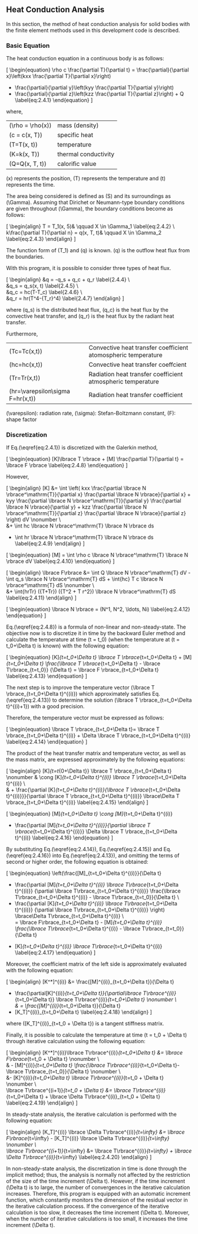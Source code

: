 
## Heat Conduction Analysis

In this section, the method of heat conduction analysis for solid bodies with the finite element methods used in this development code is described. 

### Basic Equation

The heat conduction equation in a continuous body is as follows: 

\[
\begin{equation}
  \rho c \frac{\partial T}{\partial t} =
  \frac{\partial}{\partial x}\left(kxx \frac{\partial T}{\partial x}\right)
+ \frac{\partial}{\partial y}\left(kyy \frac{\partial T}{\partial y}\right)
+ \frac{\partial}{\partial z}\left(kzz \frac{\partial T}{\partial z}\right) + Q
\label{eq:2.4.1}
\end{equation}
\]

where,

|                    |                      |
|--------------------|----------------------|
| \(\rho = \rho(x)\) | mass (density)       |
| \(c = c(x, T)\)    | specific heat        |
| \(T=T(x, t)\)      | temperature          |
| \(K=k(x, T)\)      | thermal conductivity |
| \(Q=Q(x, T, t)\)   | calorific value      |

\(x\) represents the position, \(T\) represents the temperature and \(t\) represents the time.

The area being considered is defined as \(S\) and its surroundings as \(\Gamma\). Assuming that Dirichet or Neumann-type boundary conditions are given throughout \(\Gamma\), the boundary conditions become as follows:

\[
\begin{align}
T = T_1(x, 5)& \qquad X \in \Gamma_1 \label{eq:2.4.2} \\\
k\frac{\partial T}{\partial n} = q(x, T, t)& \qquad X \in \Gamma_2 \label{eq:2.4.3}
\end{align}
\]

The function form of \(T_1\) and \(q\) is known. \(q\) is the outflow heat flux from the boundaries. 

With this program, it is possible to consider three types of heat flux.

\[
\begin{align}
&q   = -q_s + q_c + q_r \label{2.4.4} \\\
&q_s = q_s(x, t) \label{2.4.5} \\\
&q_c = hc(T-T_c) \label{2.4.6} \\\
&q_r = hr(T^4-{T_r}^4) \label{2.4.7}
\end{align}
\]

where \(q_s\) is the distributed heat flux, \(q_c\) is the heat flux by the convective heat transfer, and \(q_r\) is the heat flux by the radiant heat transfer.

Furthermore,

|                                    |                                                          |
|------------------------------------|----------------------------------------------------------|
| \(Tc=Tc(x,t)\)                     | Convective heat transfer coefficient atomospheric temperature |
| \(hc=hc(x,t)\)                     | Convective heat transfer coeffcient                           |
| \(Tr=Tr(x,t)\)                     | Radiation heat transfer coefficient atmospheric temperature    |
| \(hr=\varepsilon\sigma F=hr(x,t)\) | Radiation heat transfer coefficient

\(\varepsilon\): radiation rate, \(\sigma\): Stefan-Boltzmann constant, \(F\): shape factor

### Discretization

If Eq.\(\eqref{eq:2.4.1}\) is discretized with the Galerkin method,

\[
\begin{equation}
[K]\lbrace T \rbrace + [M] \frac{\partial T}{\partial t} = \lbrace F \rbrace
\label{eq:2.4.8}
\end{equation}
\]

However,

\[
\begin{align}
[K] &= \int
\left(
kxx \frac{\partial \lbrace N \rbrace^\mathrm{T}}{\partial x}
    \frac{\partial \lbrace N \rbrace}{\partial x}
+
kyy \frac{\partial \lbrace N \rbrace^\mathrm{T}}{\partial y}
    \frac{\partial \lbrace N \rbrace}{\partial y}
+
kzz \frac{\partial \lbrace N \rbrace^\mathrm{T}}{\partial z}
    \frac{\partial \lbrace N \rbrace}{\partial z}
\right)
dV \nonumber \\\
&+ \int hc \lbrace N \rbrace^\mathrm{T} \lbrace N \rbrace ds
 + \int hr \lbrace N \rbrace^\mathrm{T} \lbrace N \rbrace ds
\label{eq:2.4.9}
\end{align}
\]

\[
\begin{equation}
[M] = \int \rho c \lbrace N \rbrace^\mathrm{T} \lbrace N \rbrace dV
\label{eq:2.4.10}
\end{equation}
\]

\[
\begin{align}
\lbrace F\rbrace &= \int Q \lbrace N \rbrace^\mathrm{T} dV - \int q_s \lbrace N \rbrace^\mathrm{T} dS + \int{hc} T c \lbrace N \rbrace^\mathrm{T} dS \nonumber \\\
&+ \int{hrTr} ({T+Tr}) ({T^2 + T r^2}) \lbrace N \rbrace^\mathrm{T} dS
\label{eq:2.4.11}
\end{align}
\]

\[
\begin{equation}
\lbrace N \rbrace = (N^1, N^2, \ldots, Ni)
\label{eq:2.4.12}
\end{equation}
\]

Eq.\(\eqref{eq:2.4.8}\) is a formula of non-linear and non-steady-state. The objective now is to discretize it in time by the backward Euler method and calculate the temperature at time \(t = t_0\) (when the temperature at \(t = t_0+\Delta t\) is known) with the following equation:

\[
\begin{equation}
[K]_{t=t_0+\Delta t} \lbrace T \rbrace_{t=t_0+\Delta t} + [M]_{t=t_0+\Delta t}
\frac{\lbrace T \rbrace_{t=t_0+\Delta t} - \lbrace T\rbrace_{t=t_0}} {\Delta t}
= \lbrace F \rbrace_{t=t_0+\Delta t}
\label{eq:2.4.13}
\end{equation}
\]

The next step is to improve the temperature vector \(\lbrace T \rbrace_{t=t_0+\Delta t}^{(i)}\) which approximately satisfies Eq.\(\eqref{eq:2.4.13}\) to determine the solution \(\lbrace T \rbrace_{t=t_0+\Delta t}^{(i)+1}\) with a good precision.

Therefore, the temperature vector must be expressed as follows: 

\[
\begin{equation}
\lbrace T \rbrace_{t=t_0+\Delta t}=
\lbrace T \rbrace_{t=t_0+\Delta t}^{(i)} + \Delta \lbrace T \rbrace_{t=t_0+\Delta t}^{(i)}
\label{eq:2.4.14}
\end{equation}
\]

The product of the heat transfer matrix and temperature vector, as well as the mass matrix, are expressed approximately by the following equations:

\[
\begin{align}
[K]_{t=t_{0+\Delta t}} \lbrace T \rbrace_{t=t_0+\Delta t} \nonumber
& \cong [K]_{t=t_0+\Delta t}^{(i)} \lbrace T \rbrace_{t=t_0+\Delta t}^{(i)} \\\
& + \frac{\partial [K]_{t=t_0+\Delta t}^{(i)}{\lbrace T \rbrace_{t=t_0+\Delta t}^{(i)}}}{\partial \lbrace T \rbrace_{t=t_0+\Delta t}^{(i)}}
\lbrace\Delta T \rbrace_{t=t_0+\Delta t}^{(i)}
\label{eq:2.4.15}
\end{align}
\]

\[
\begin{equation}
[M]_{t=t_0+\Delta t}
\cong [M]_{t=t_0+\Delta t}^{(i)}
+ \frac{\partial [M]_{t=t_0+\Delta t}^{(i)}}{\partial \lbrace T \rbrace_{t=t_0+\Delta t}^{(i)}}
\Delta \lbrace T \rbrace_{t=t_0+\Delta t}^{(i)}
\label{eq:2.4.16}
\end{equation}
\]

By substituting Eq.\(\eqref{eq:2.4.14}\),  Eq.\(\eqref{eq:2.4.15}\) and Eq.\(\eqref{eq:2.4.16}\) into Eq.\(\eqref{eq:2.4.13}\), and omitting the terms of second or higher order, the following equation is obtained:

\[
\begin{equation}
\left(\frac{[M]_{t=t_0+\Delta t}^{(i)}}{\Delta t}
+ \frac{\partial [M]_{t=t_0+\Delta t}^{(i)} \lbrace T\rbrace_{t=t_0+\Delta t}^{(i)}}
{\partial \lbrace T\rbrace_{t=t_0+\Delta t}^{(i)}}
\frac{\lbrace T\rbrace_{t=t_0+\Delta t}^{(i)} - \lbrace T\rbrace_{t=t_0}}{\Delta t} \\
+ \frac{\partial [K]_{t=t_0+\Delta t}^{(i)} \lbrace T\rbrace_{t=t_0+\Delta t}^{(i)}}
{\partial \lbrace T\rbrace_{t=t_0+\Delta t}^{(i)}} \right)
\lbrace\Delta T\rbrace_{t=t_0+\Delta t}^{(i)} \\\
= \lbrace F\rbrace_{t=t_0+\Delta t} - [M]_{t=t_0+\Delta t}^{(i)}
\frac{\lbrace T\rbrace_{t=t_0+\Delta t}^{(i)} - \lbrace T\rbrace_{t=t_0}}{\Delta t}
- [K]_{t=t_0+\Delta t}^{(i)} \lbrace T\rbrace_{t=t_0+\Delta t}^{(i)}
\label{eq:2.4.17}
\end{equation}
\]

Moreover, the coefficient matrix of the left side is approximately evaluated with the following equation: 

\[
\begin{align}
[K^*]^{(i)}
&= \frac{[M]^{(i)}_{t=t_0+\Delta t}}{\Delta t}
+ \frac{\partial[K]^{(i)}_{t=t_0+\Delta t}}{\partial\lbrace T\rbrace^{(i)}_{t=t_0+\Delta t}}
\lbrace T\rbrace^{(i)}_{t=t_0+\Delta t} \nonumber \\\
& =  \frac{[M]^{(i)}_{t=t_0+\Delta t}}{\Delta t}
+ [K_T]^{(i)}_{t=t_0+\Delta t}
\label{eq:2.4.18}
\end{align}
\]

where \([K_T]^{(i)}_{t=t_0 + \Delta t}\) is a tangent stiffness matrix.

Finally, it is possible to calculate the temperature at time \(t = t_0 + \Delta t\) through iterative calculation using the following equation: 

\[
\begin{align}
[K^*]^{(i)}\lbrace T\rbrace^{(i)}_{t=t_0+\Delta t} 
  &= \lbrace F\rbrace_{t=t_0 + \Delta t} \nonumber \\\
  & - [M]^{(i)}_{t=t_0+\Delta t} \frac{\lbrace T\rbrace^{(i)}_{t=t_0+\Delta t}-\lbrace T\rbrace_{t=t_0}}{\Delta t} \nonumber \\\
  &- [K]^{(i)}_{t=t_0+\Delta t} \lbrace T\rbrace^{(i)}_{t=t_0 + \Delta t} \nonumber \\\
\lbrace T\rbrace^{(i+1)}_{t=t_0 + \Delta t}  &= \lbrace T\rbrace^{(i)}_{t=t_0+\Delta t} + \lbrace \Delta T\rbrace^{(i)}_{t=t_0 + \Delta t}
\label{eq:2.4.19}
\end{align}
\]

In steady-state analysis, the iterative calculation is performed with the following equation: 

\[
\begin{align}
[K_T]^{(i)} \lbrace \Delta T\rbrace^{(i)}_{t=\infty} &= \lbrace F\rbrace_{t=\infty} - [K_T]^{(i)} \lbrace \Delta T\rbrace^{(i)}_{t=\infty} \nonumber \\\
\lbrace T\rbrace^{(i+1)}_{t=\infty} &= \lbrace T\rbrace^{(i)}_{t=\infty} + \lbrace \Delta T\rbrace^{(i)}_{t=\infty}
\label{eq:2.4.20}
\end{align}
\]

In non-steady-state analysis, the discretization in time is done through the implicit method; thus, the analysis is normally not affected by the restriction of the size of the time increment \(\Delta t\). However, if the time increment \(\Delta t\) is to large, the number of convergences in the iterative calculation increases. Therefore, this program is equipped with an automatic increment function, which constantly monitors the dimension of the residual vector in the iterative calculation process. If the convergence of the iterative calculation is too slow, it decreases the time increment \(\Delta t\). Moreover, when the number of iterative calculations is too small, it increases the time increment \(\Delta t\).


